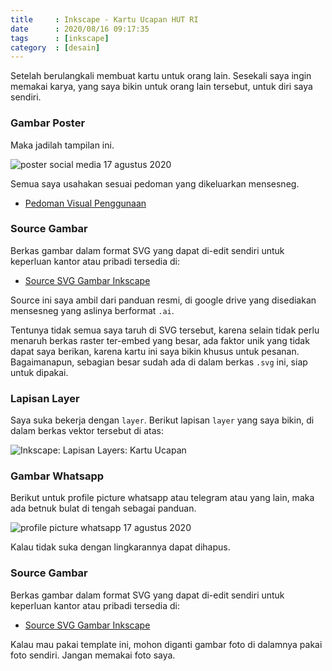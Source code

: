 ```yaml
---
title     : Inkscape - Kartu Ucapan HUT RI
date      : 2020/08/16 09:17:35
tags      : [inkscape]
category  : [desain]
---
```


Setelah berulangkali membuat kartu untuk orang lain.
Sesekali saya ingin memakai karya,
yang saya bikin untuk orang lain tersebut, untuk diri saya sendiri.

### Gambar Poster

Maka jadilah tampilan ini.

![poster social media 17 agustus 2020][poster-merdeka]

Semua saya usahakan sesuai pedoman yang dikeluarkan mensesneg.

* [Pedoman Visual Penggunaan][panduan-mensesneg]

### Source Gambar

Berkas gambar dalam format SVG yang dapat di-edit sendiri
untuk keperluan kantor atau pribadi tersedia di:

* [Source SVG Gambar Inkscape][source-merdeka]

Source ini saya ambil dari panduan resmi,
di google drive yang disediakan mensesneg yang aslinya berformat `.ai`.

Tentunya tidak semua saya taruh di SVG tersebut,
karena selain tidak perlu menaruh berkas raster ter-embed yang besar,
ada faktor unik yang tidak dapat saya berikan,
karena kartu ini saya bikin khusus untuk pesanan.
Bagaimanapun, sebagian besar sudah ada di dalam berkas `.svg` ini,
siap untuk dipakai.

### Lapisan Layer

Saya suka bekerja dengan `layer`.
Berikut lapisan `layer` yang saya bikin,
di dalam berkas vektor tersebut di atas:

![Inkscape: Lapisan Layers: Kartu Ucapan][lapisan-merdeka]

### Gambar Whatsapp

Berikut untuk profile picture whatsapp atau telegram atau yang lain,
maka ada betnuk bulat di tengah sebagai panduan.

![profile picture whatsapp 17 agustus 2020][poster-whatsapp]

Kalau tidak suka dengan lingkarannya dapat dihapus.

### Source Gambar

Berkas gambar dalam format SVG yang dapat di-edit sendiri
untuk keperluan kantor atau pribadi tersedia di:

* [Source SVG Gambar Inkscape][source-whatsapp]

Kalau mau pakai template ini,
mohon diganti gambar foto di dalamnya pakai foto sendiri.
Jangan memakai foto saya.


[//]: <> ( -- -- -- links below -- -- -- )

[panduan-mensesneg]:https://www.setneg.go.id/view/index/peringatan_hari_ulang_tahun_ke_75_kemerdekaan_republik_indonesia_tahun_2020

[poster-merdeka]:   /posts/desain/2020/08/poster-merdeka.png
[lapisan-merdeka]:  /posts/desain/2020/08/layers-merdeka.png
[source-merdeka]:   /posts/desain/2020/08/template-merdeka.svg

[poster-whatsapp]:  /posts/desain/2020/08/template-whatsapp-epsi.png
[source-whatsapp]:  /posts/desain/2020/08/template-whatsapp-epsi.svg

